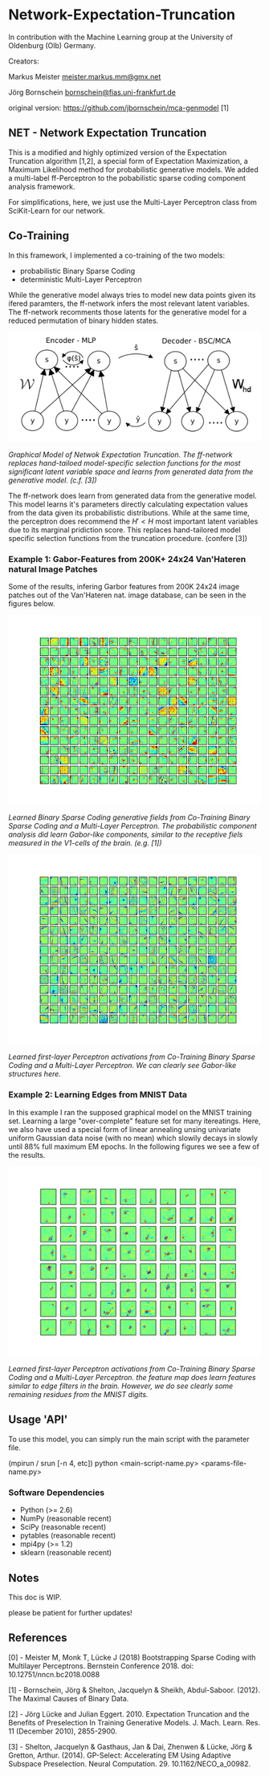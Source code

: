 # Network-Expectation-Truncation
In contribution with the Machine Learning group at the University of Oldenburg (Olb) Germany. 

Creators:

Markus Meister <meister.markus.mm@gmx.net>

Jörg Bornschein <bornschein@fias.uni-frankfurt.de>    

original version: https://github.com/jbornschein/mca-genmodel [1]

## NET - Network Expectation Truncation
  
This is a modified and highly optimized version of the Expectation Truncation algorithm [1,2], a special form of Expectation Maximization, a Maximum Likelihood method for probabilistic generative models. We added a multi-label ff-Perceptron to the pobabilistic sparse coding component analysis framework.

For simplifications, here, we just use the Multi-Layer Perceptron class from SciKit-Learn for our network.

## Co-Training

In this framework, I implemented a co-training of the two models:
  - probabilistic Binary Sparse Coding
  - deterministic Multi-Layer Perceptron

While the generative model always tries to model new data points given its ifered paramters, the ff-network infers the most relevant latent variables. 
The ff-network recomments those latents for the generative model for a reduced permutation of binary hidden states.

![GrModel](https://raw.githubusercontent.com/markusMM/Network-Expectation-Truncation/master/plots/GrModelsimpleSLf.png)

*Graphical Model of Netwok Expectation Truncation. The ff-network replaces hand-tailoed model-specific selection functions for the most significant latent variable space and learns from generated data from the generative model. (c.f. [3])*

The ff-network does learn from generated data from the generative model. This model learns it's parameters directly calculating expectation values from the data given its probabilistic distributions. While at the same time, the perceptron does recommend the $H'<H$ most important latent variables due to its marginal pridiction score. This replaces hand-tailored model specific selection functions from the truncation procedure. (confere [3])

### Example 1: Gabor-Features from 200K+ 24x24 Van'Hateren natural Image Patches

Some of the results, infering Garbor features from 200K 24x24 image patches out of the Van'Hateren nat. image database, can be seen in the figures below.

![BSC Features](https://raw.githubusercontent.com/markusMM/Network-Expectation-Truncation/master/plots/BSC_NET_VanHateren_Gabors/W/it79.png)

*Learned Binary Sparse Coding generative fields from Co-Training Binary Sparse Coding and a Multi-Layer Perceptron. The probabilistic component analysis did learn Gabor-like components, similar to the receptive fiels measured in the V1-cells of the brain. (e.g. [1])*

![Percepron Features](https://raw.githubusercontent.com/markusMM/Network-Expectation-Truncation/master/plots/BSC_NET_VanHateren_Gabors/Wperc0_1.png)

*Learned first-layer Perceptron activations from Co-Training Binary Sparse Coding and a Multi-Layer Perceptron. We can clearly see Gabor-like structures here.*

### Example 2: Learning Edges from MNIST Data

In this example I ran the supposed graphical model on the MNIST training set. Learning a large "over-complete" feature set for many itereatings. Here, we also have used a special form of linear annealing unsing univariate uniform Gaussian data noise (with no mean) which slowily decays in slowly until 8ß% full maximum EM epochs. In the following figures we see a few of the results.

![Percepron Features MNIST](https://raw.githubusercontent.com/markusMM/Network-Expectation-Truncation/master/plots/BSC_NET_MNIST/Wperc0_1.png)

*Learned first-layer Perceptron activations from Co-Training Binary Sparse Coding and a Multi-Layer Perceptron. the feature map does learn features similar to edge filters in the brain. However, we do see clearly some remaining residues from the MNIST digits.*



## Usage 'API'

To use this model, you can simply run the main script with the parameter file.

(mpirun / srun [-n 4, etc]) python <main-script-name.py> <params-file-name.py>

### Software Dependencies
 
 - Python (>= 2.6)
 - NumPy (reasonable recent)
 - SciPy (reasonable recent)
 - pytables (reasonable recent)
 - mpi4py (>= 1.2)
 - sklearn (reasonable recent)


## Notes

This doc is WIP.

please be patient for further updates!

## References
  
  [0]   -   Meister M, Monk T, Lücke J (2018) Bootstrapping Sparse Coding with Multilayer Perceptrons. Bernstein Conference 2018. doi: 10.12751/nncn.bc2018.0088
  
  [1]   -   Bornschein, Jörg & Shelton, Jacquelyn & Sheikh, Abdul-Saboor. (2012). The Maximal Causes of Binary Data. 
  
  [2]   -   Jörg Lücke and Julian Eggert. 2010. Expectation Truncation and the Benefits of Preselection In Training Generative Models. J. Mach. Learn. Res. 11 (December 2010), 2855-2900.
  
  [3]   -   Shelton, Jacquelyn & Gasthaus, Jan & Dai, Zhenwen & Lücke, Jörg & Gretton, Arthur. (2014). GP-Select: Accelerating EM Using Adaptive Subspace Preselection. Neural Computation. 29. 10.1162/NECO_a_00982. 
  

